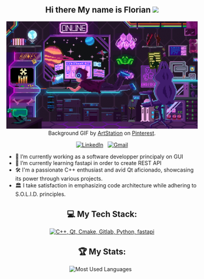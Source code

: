 
<h2 align="center">
    Hi there My name is Florian <img src="https://media.giphy.com/media/HQtGNTdzXP6izpGOBS/giphy.gif" width="25">
</h2>

<div align="center">
  
[![Hello World, I'm Florian!](assets/banner.gif)](https://github.com/FARKAL800)
Background GIF by [ArtStation](https://www.pinterest.fr/pin/515310382374490235/) on [Pinterest](https://www.pinterest.com/).

[![LinkedIn](https://skillicons.dev/icons?i=linkedin)](https://www.linkedin.com/in/florian-finello-701aa7175/) &nbsp;
[![Gmail](https://skillicons.dev/icons?i=gmail)](mailto:florian.finello@gmail.com?subject=Hello%20Florian,%20From%20Github)

</div>

- 🔭 I’m currently working as a software developper principaly on GUI 
- 🌱 I’m currently learning fastapi in order to create REST API
- 🛠️ I'm a passionate C++ enthusiast and avid Qt aficionado, showcasing its power through various projects.
- 🏛️ I take satisfaction in emphasizing code architecture while adhering to S.O.L.I.D. principles.
  
<div align="center">

## 💻 My Tech Stack:

[![C++, Qt, Cmake, Gitlab, Python, fastapi](https://skillicons.dev/icons?i=cpp,qt,cmake,gitlab,aws,terraform,fastapi)](https://skillicons.dev)

## 🏆 My Stats:

<p>
    <img height=175 alt="Most Used Languages" src="https://github-readme-stats.vercel.app/api/top-langs/?username=FARKAL800&layout=compact&theme=dark" />&nbsp;&nbsp;
</p>

</div>
